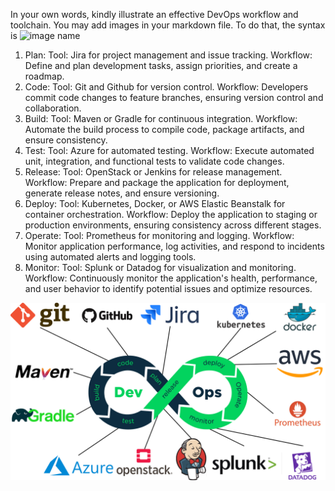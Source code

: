 In your own words, kindly illustrate an effective DevOps workflow and toolchain. You may add images in your markdown file. To do that, the syntax is ![image name](/path/to/image/image.png)

1. 	Plan:
    Tool: Jira for project management and issue tracking.
    Workflow: Define and plan development tasks, assign priorities, and create a roadmap.
2. 	Code:
    Tool: Git and Github for version control.
    Workflow: Developers commit code changes to feature branches, ensuring version control and collaboration.
3. 	Build:
    Tool: Maven or Gradle for continuous integration.
    Workflow: Automate the build process to compile code, package artifacts, and ensure consistency.
4. 	Test:
    Tool: Azure for automated testing.
    Workflow: Execute automated unit, integration, and functional tests to validate code changes.
5. 	Release:
    Tool: OpenStack or Jenkins for release management.
    Workflow: Prepare and package the application for deployment, generate release notes, and ensure versioning.
6. 	Deploy:
    Tool: Kubernetes, Docker, or AWS Elastic Beanstalk for container orchestration.
    Workflow: Deploy the application to staging or production environments, ensuring consistency across different stages.
7. 	Operate:
    Tool: Prometheus for monitoring and logging.
    Workflow: Monitor application performance, log activities, and respond to incidents using automated alerts and logging tools.
8. 	Monitor:
    Tool: Splunk or Datadog for visualization and monitoring.
    Workflow: Continuously monitor the application's health, performance, and user behavior to identify potential issues and optimize resources.


![Tesalona DevOps Workflow](<DevOps Workflow.png>)
